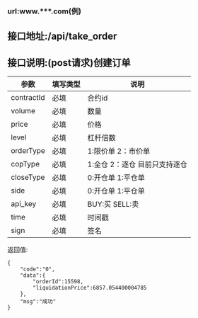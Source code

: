 ### url:www.***.com(例)## 接口地址:/api/take_order## 接口说明:(post请求)创建订单|参数|	填写类型|	说明||------------|--------|-----------------------------||contractId|	必填|	合约id||volume|	必填|	数量||price| 	必填|	价格||level|     必填|	杠杆倍数||orderType|	必填|	1:限价单 2：市价单||copType|	必填|	1:全仓 2：逐仓  目前只支持逐仓||closeType|	必填|	0:开仓单 1:平仓单||side|	必填|	0:开仓单 1:平仓单||api_key|	必填|	BUY:买 SELL:卖||time|	必填|	时间戳||sign|	必填|	签名|返回值:    {		"code":"0",		"data":{		    "orderId":15598,		    "liquidationPrice":6857.054400004785		},		"msg":"成功"    }